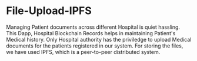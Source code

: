 # File-Upload-IPFS

Managing Patient documents across different Hospital is quiet hassling. This Dapp, Hospital Blockchain Records helps in maintaining Patient's Medical history. 
Only Hospital authority has the priviledge to upload  Medical documents for the patients registered in our system. For storing the files, we have used IPFS, which
is a peer-to-peer distributed system.
